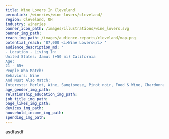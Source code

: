 ```yaml
---
title: Wine Lovers In Cleveland
permalink: /wineries/wine-lovers/cleveland/
region: Cleveland, OH
industry: wineries
banner_icon_path: /images/illustrations/wine_lovers.svg
banner_img_path:
reach_img_path: /images/audience-reports/cleveland/map.png
potential_reach: '87,000 <i>Wine Lovers</i> '
audience_description_md: '
- Location - Living In:
United States: Jamul (+50 mi) California
Age:
21 - 65+
People Who Match:
Behaviors: Wine
And Must Also Match:
Interests: Merlot, Wine, Sangiovese, Pinot noir, Food & Wine, Chardonnay, Cabernet Sauvignon, Wine tasting, Riesling, Winery, Wine and food matching, Sparkling wine, Pinot gris, Zinfandel, Red wine, White Zinfandel or Cabernet Franc'
age_gender_img_path:
relationship_education_img_path:
job_title_img_path:
page_likes_img_path:
devices_img_path:
household_income_img_path:
spending_img_path:
---
```


asdfasdf